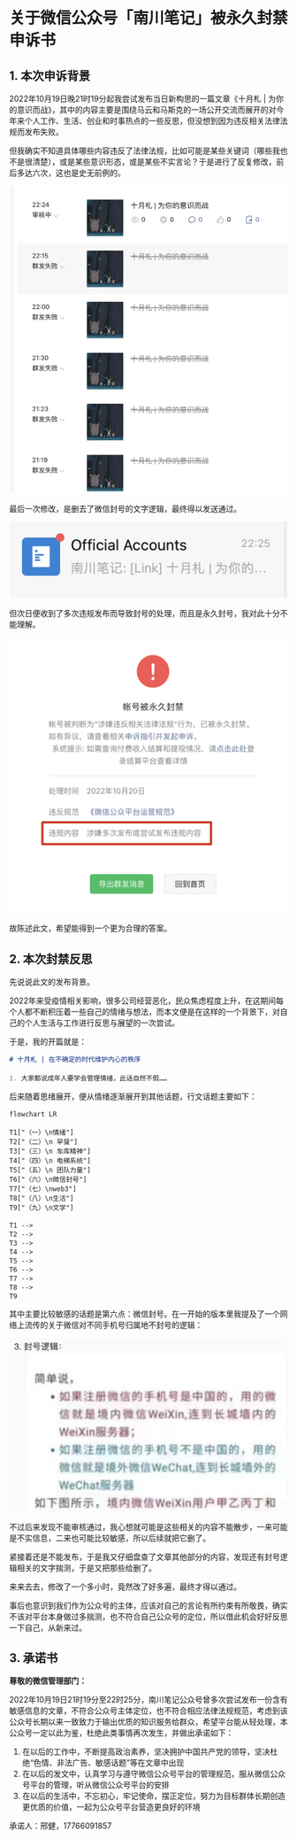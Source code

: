 # 关于微信公众号「南川笔记」被永久封禁申诉书

## 1. 本次申诉背景

2022年10月19日晚21时19分起我尝试发布当日新构思的一篇文章《十月札 | 为你的意识而战》，其中的内容主要是围绕马云和马斯克的一场公开交流而展开的对今年来个人工作、生活、创业和时事热点的一些反思，但没想到因为违反相关法律法规而发布失败。

但我确实不知道具体哪些内容违反了法律法规，比如可能是某些关键词（哪些我也不是很清楚），或是某些意识形态，或是某些不实言论？于是进行了反复修改，前后多达六次，这也是史无前例的。

![picture 2](.imgs/assit-1666253068857-a4e415b0959c60d1787e6ccce72d80e5b438e34f0d760e726cf8ba96fc08efb1.png)  

最后一次修改，是删去了微信封号的文字逻辑，最终得以发送通过。

![picture 1](.imgs/assit-1666253056314-b0d0172c642a4ab5aa05d4ef2213c6379df4424356017e5071bc49e6c3c9c573.png)  

但次日便收到了多次违规发布而导致封号的处理，而且是永久封号，我对此十分不能理解。

![picture 3](.imgs/assit-1666253144316-5b095ed13fa213fbd4c4e61b20352468413bebb02ab3346fb98b9fc80f1ed1ef.png)  

故陈述此文，希望能得到一个更为合理的答案。

## 2. 本次封禁反思

先说说此文的发布背景。

2022年来受疫情相关影响，很多公司经营恶化，民众焦虑程度上升，在这期间每个人都不断积压着一些自己的情绪与想法，而本文便是在这样的一个背景下，对自己的个人生活与工作进行反思与展望的一次尝试。

于是，我的开篇就是：

```markdown
# 十月札 | 在不确定的时代维护内心的秩序

1. 大家都说成年人要学会管理情绪，此话自然不假……
```

后来随着思绪展开，便从情绪逐渐展开到其他话题，行文话题主要如下：

```mermaid
flowchart LR

T1["（一）\n情绪"]
T2["（二）\n 早餐"]
T3["（三）\n 车库精神"]
T4["（四）\n 电梯系统"]
T5["（五）\n 团队力量"]
T6["（六）\n微信封号"]
T7["（七）\nweb3"]
T8["（八）\n生活"]
T9["（九）\n文学"]

T1 --> 
T2 --> 
T3 --> 
T4 --> 
T5 --> 
T6 --> 
T7 --> 
T8 --> 
T9
```

其中主要比较敏感的话题是第六点：微信封号。在一开始的版本里我提及了一个网络上流传的关于微信对不同手机号归属地不封号的逻辑：

![picture 4](.imgs/assit-1666254370403-53f2d7f050c9e0b5ab04935de69d88d7a69de68414051468b86c67c3a83a0908.png)  

不过后来发现不能审核通过，我心想就可能是这些相关的内容不能散步，一来可能是不实信息，二来也可能比较敏感，所以后续就把它删了。

紧接着还是不能发布，于是我又仔细盘查了文章其他部分的内容，发现还有封号逻辑相关的文字揣测，于是又把那些给删了。

来来去去，修改了一个多小时，竟然改了好多遍，最终才得以通过。

事后也意识到我们作为公众号的主体，应该对自己的言论有所约束有所敬畏，确实不该对平台本身做过多揣测，也不符合自己公众号的定位，所以借此机会好好反思一下自己，从新来过。

## 3. 承诺书

**尊敬的微信管理部门：**

2022年10月19日21时19分至22时25分，南川笔记公众号曾多次尝试发布一份含有敏感信息的文章，不符合公众号主体定位，也不符合相应法律法规规范，考虑到该公众号长期以来一致致力于输出优质的知识服务给群众，希望平台能从轻处理，本公众号一定以此为鉴，杜绝此类事情再次发生，并做出承诺如下：

1. 在以后的工作中，不断提高政治素养，坚决拥护中国共产党的领导，坚决杜绝“色情、非法广告、敏感话题”等在文章中出现
2. 在以后的发文中，认真学习与遵守微信公众号平台的管理规范，服从微信公众号平台的管理，听从微信公众号平台的安排
3. 在以后的生活中，不忘初心，牢记使命，摆正定位，努力为目标群体长期创造更优质的价值，一起为公众号平台营造更良好的环境

承诺人：邢健，17766091857
